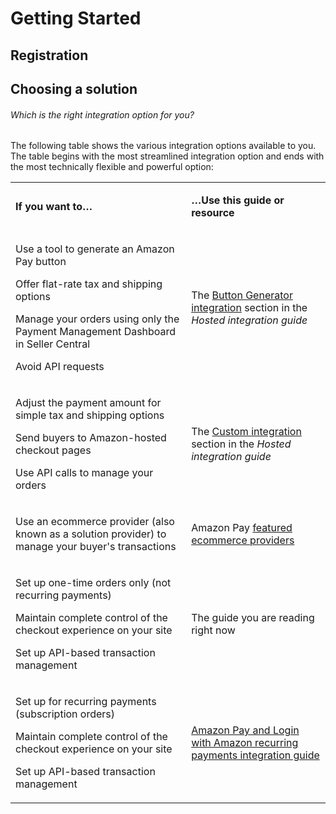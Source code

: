 # Getting Started

## Registration

## Choosing a solution

###### Which is the right integration option for you?

The following table shows the various integration options available to you. The table begins with the most streamlined integration option and ends with the most technically flexible and powerful option:

<table>
  	<tr>
    	<td><p><strong>If you want to…</strong></p></td>
    	<td><p><strong>…Use this guide or resource</strong></p></td>
  	</tr>
  	<tr>
    	<td >
      		<p>Use a tool to generate an Amazon Pay button</p>
      		<p>Offer flat-rate tax and shipping options</p>
      		<p>Manage your orders using only the Payment Management Dashboard in Seller Central</p>
     		<p>Avoid API requests</p>
    	</td>
    	<td>
    		<p>The <a href="/us/documentation/express/201747030" target="_blank">Button Generator integration</a> section in the <em>Hosted integration guide</em></p>
    	</td>
  	</tr>
  	<tr>
    	<td>
      		<p>Adjust the payment amount for simple tax and shipping options</p>
	  		<p>Send buyers to Amazon-hosted checkout pages</p>
      		<p>Use API calls to manage your orders</p>
   		</td>
    	<td>
    		<p>The <a href="/us/documentation/express/201737510" target="_blank">Custom integration</a> section in the <em>Hosted integration guide</em>
    		</p>
    	</td>
  	</tr>
  	<tr>
    	<td>
      		<p>Use an ecommerce provider (also known as a solution provider) to manage your buyer's transactions</p>
    	</td>
    	<td><p>Amazon Pay <a href="/us/solutionproviders" target="_blank">featured ecommerce providers</a></p></td>
  	</tr>
  	<tr>
  		<td>
     		<p>Set up one-time orders only (not recurring payments)</p>
     		<p>Maintain complete control of the checkout experience on your site</p>
     		<p>Set up API-based transaction management</p>
     	</td>
    	<td><p>The guide you are reading right now</p></td>
    </tr>
    <tr>
    	<td>
       		<p>Set up for recurring payments (subscription orders)</p>
       		<p>Maintain complete control of the checkout experience on your site</p>
			<p>Set up API-based transaction management</p>
		</td>
    	<td><p><a href="/us/documentation/automatic/201752090" target="_blank">Amazon Pay and Login with Amazon recurring payments integration guide</a></p></td>
  	</tr>
</table>